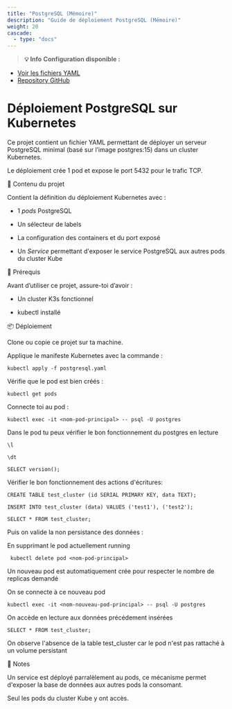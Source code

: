```yaml
---
title: "PostgreSQL (Mémoire)"
description: "Guide de déploiement PostgreSQL (Mémoire)"
weight: 20
cascade:
  - type: "docs"
---
```



> **💡 Info**
**Configuration disponible :**
- [Voir les fichiers YAML](/files/)
- [Repository GitHub](https://github.com/maxime67/manifest_k3s_sample)


# Déploiement PostgreSQL sur Kubernetes
Ce projet contient un fichier YAML permettant de déployer un serveur PostgreSQL minimal (basé sur l’image postgres:15) dans un cluster Kubernetes.

Le déploiement crée 1 pod et expose le port 5432 pour le trafic TCP.

📂 Contenu du projet 

Contient la définition du déploiement Kubernetes avec :

- 1 <i>pods</i> PostgreSQL

- Un sélecteur de labels 

- La configuration des containers et du port exposé 

- Un <i>Service</i> permettant d'exposer le service PostgreSQL aux autres pods du cluster Kube

🚀 Prérequis

Avant d’utiliser ce projet, assure-toi d’avoir :

- Un cluster K3s fonctionnel

- kubectl installé

📦 Déploiement

Clone ou copie ce projet sur ta machine.

Applique le manifeste Kubernetes avec la commande : 

` kubectl apply -f postgresql.yaml ` 


Vérifie que le pod est bien créés : 

` kubectl get pods `

Connecte toi au pod : 

`kubectl exec -it <nom-pod-principal> -- psql -U postgres`

Dans le pod tu peux vérifier le bon fonctionnement du postgres en lecture 

`\l`

`\dt`

`SELECT version();`

Vérifier le bon fonctionnement des actions d'écritures: 

` CREATE TABLE test_cluster (id SERIAL PRIMARY KEY, data TEXT); `

` INSERT INTO test_cluster (data) VALUES ('test1'), ('test2'); `

` SELECT * FROM test_cluster; `


Puis on valide la non persistance des données :

En supprimant le pod actuellement running

` kubectl delete pod <nom-pod-principal>`

Un nouveau pod est automatiquement crée pour respecter le nombre de replicas demandé

On se connecte à ce nouveau pod

`kubectl exec -it <nom-nouveau-pod-principal> -- psql -U postgres`

On accède en lecture aux données précédement insérées

` SELECT * FROM test_cluster; `


On observe l'absence de la table test_cluster car le pod n'est pas rattaché à un volume persistant


📌 Notes 

Un service est déployé parralèlement au pods, ce mécanisme permet d'exposer la base de données aux autres pods la consomant.

Seul les pods du cluster Kube y ont accès.